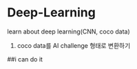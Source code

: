 # Deep-Learning
learn about deep learning(CNN, coco data)

1. coco data를 AI challenge 형태로 변환하기

##i can do it
